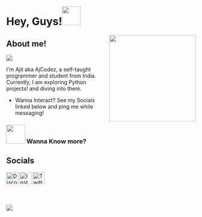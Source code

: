<h1>Hey, Guys!<img src="https://c.tenor.com/4P02Cdfd26MAAAAj/baby-yoda-so-cute.gif" width="50"></h1>
<img align='right' src="https://media.tenor.com/images/b7939d73d32cb3ce5e48a80dd35dc599/tenor.gif" width="230px" height = "230px">

<h2><b> About me! </b><br></h2> 

![](https://komarev.com/ghpvc/?username=AjCodez&label=PROFILE+VIEWS)


I'm Ajit aka AjCodez, a self-taught programmer and student from India. Currently, I am exploring Python projects! and diving into them.

- Wanna Interact? See my Socials linked below and ping me while messaging! 
<h3><img src="https://media.giphy.com/media/VgCDAzcKvsR6OM0uWg/giphy.gif" width="50"> Wanna Know more?



<h2>Socials</h2>

[<img align="left" alt="Discord: Ajit Singhal#2950" width="32px" src="https://cdn.discordapp.com/attachments/843124873601482783/884735932509618176/kisspng-portable-network-graphics-computer-icons-transpare-braingoodgames-5c9d9c5093e378.86170678155.png" />][discord]

[discord]: https://discordapp.com/users/435378124633669633
[<img align="left" alt="Instagram: ajit_singhal_" width="32px" src="https://cdn.discordapp.com/attachments/843124873601482783/884737051281457152/580b57fcd9996e24bc43c521.png" />][instagram]

[instagram]: https://www.instagram.com/ajit_singhal_/
[<img align="left" alt="Twitter: ajit_singhal_" width="32px" src="https://cdn.discordapp.com/attachments/843124873601482783/884737854524239892/twitter-logo-png-5860.png" />][twitter]

[twitter]: https://twitter.com/Ajit_Singhal_
<br>
<h1> </h1>
<br>



<img align="center" src="https://github-readme-stats.vercel.app/api/top-langs/?username=MattIPv4&layout=compact&card_width=443&show_icons=true&show_icons=true&theme=calm&hide_border=true"/><br>
